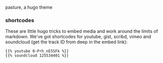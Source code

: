 pasture, a hugo theme


### shortcodes
These are little hugo tricks to embed media and work around the limits of markdown.
We've got shortcodes for youtube, gist, scribd, vimeo and soundcloud
(get the track ID from deep in the embed link):

```
{{% youtube 0-Prh_nE5SFk %}}
{{% soundcloud 125534401 %}}
```
